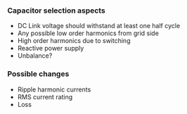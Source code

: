 ### Capacitor selection aspects

* DC Link voltage should withstand at least one half cycle
* Any possible low order harmonics from grid side
* High order harmonics due to switching
* Reactive power supply
* Unbalance?

### Possible changes
* Ripple harmonic currents
* RMS current rating
* Loss
